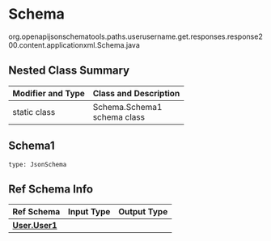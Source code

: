 # Schema
org.openapijsonschematools.paths.userusername.get.responses.response200.content.applicationxml.Schema.java

## Nested Class Summary
| Modifier and Type | Class and Description |
| ----------------- | ---------------------- |
| static class | Schema.Schema1<br> schema class |

## Schema1
```
type: JsonSchema
```

## Ref Schema Info
Ref Schema | Input Type | Output Type
---------- | ---------- | -----------
[**User.User1**](../../../../../../../../components/schemas/User.md) |  | 
